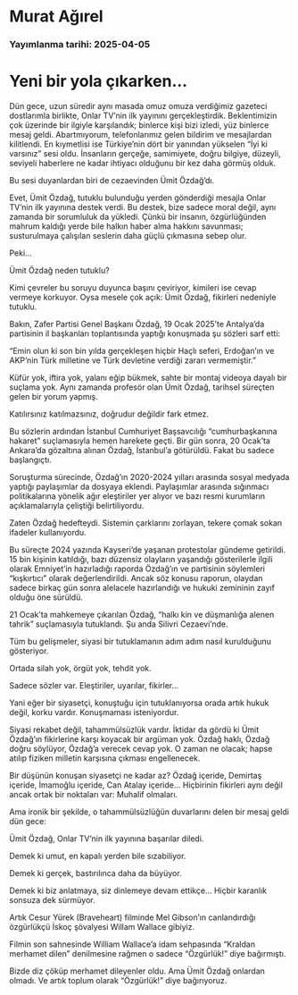 # Murat Ağırel

### Yayımlanma tarihi: 2025-04-05

# Yeni bir yola çıkarken...

Dün gece, uzun süredir aynı
masada omuz omuza verdiğimiz
gazeteci dostlarımla birlikte,
Onlar TV’nin ilk yayınını gerçekleştirdik.
Beklentimizin çok üzerinde bir ilgiyle
karşılandık; binlerce kişi bizi izledi, yüz
binlerce mesaj geldi. Abartmıyorum,
telefonlarımız gelen bildirim ve
mesajlardan kilitlendi. En kıymetlisi ise
Türkiye’nin dört bir yanından yükselen
“İyi ki varsınız” sesi oldu. İnsanların
gerçeğe, samimiyete, doğru bilgiye,
düzeyli, seviyeli haberlere ne kadar
ihtiyacı olduğunu bir kez daha görmüş
olduk.

Bu sesi duyanlardan biri de
cezaevinden Ümit Özdağ’dı.

Evet, Ümit Özdağ, tutuklu bulunduğu
yerden gönderdiği mesajla Onlar TV’nin
ilk yayınına destek verdi. Bu destek,
bize sadece moral değil, aynı zamanda
bir sorumluluk da yükledi. Çünkü bir
insanın, özgürlüğünden mahrum kaldığı
yerde bile halkın haber alma hakkını
savunması; susturulmaya çalışılan
seslerin daha güçlü çıkmasına sebep
olur.

Peki...

Ümit Özdağ neden tutuklu?

Kimi çevreler bu soruyu duyunca
başını çeviriyor, kimileri ise cevap
vermeye korkuyor. Oysa mesele çok
açık: Ümit Özdağ, fikirleri nedeniyle
tutuklu.

Bakın, Zafer Partisi Genel Başkanı
Özdağ, 19 Ocak 2025’te Antalya’da
partisinin il başkanları toplantısında
yaptığı konuşmada şu sözleri sarf etti:

“Emin olun ki son bin yılda gerçekleşen
hiçbir Haçlı seferi, Erdoğan’ın ve
AKP’nin Türk milletine ve Türk devletine
verdiği zararı vermemiştir.”

Küfür yok, iftira yok, yalanı eğip
bükmek, sahte bir montaj videoya dayalı
bir suçlama yok. Aynı zamanda profesör
olan Ümit Özdağ, tarihsel süreçten gelen
bir yorum yapmış.

Katılırsınız katılmazsınız, doğrudur
değildir fark etmez.

Bu sözlerin ardından İstanbul
Cumhuriyet Başsavcılığı
“cumhurbaşkanına hakaret”
suçlamasıyla hemen harekete geçti.
Bir gün sonra, 20 Ocak’ta Ankara’da
gözaltına alınan Özdağ, İstanbul’a
götürüldü. Fakat bu sadece başlangıçtı.

Soruşturma sürecinde, Özdağ’ın
2020-2024 yılları arasında sosyal
medyada yaptığı paylaşımlar da dosyaya
eklendi. Paylaşımlar arasında sığınmacı
politikalarına yönelik ağır eleştiriler
yer alıyor ve bazı resmi kurumların
açıklamalarıyla çeliştiği belirtiliyordu.

Zaten Özdağ hedefteydi. Sistemin
çarklarını zorlayan, tekere çomak sokan
ifadeler kullanıyordu.

Bu süreçte 2024 yazında Kayseri’de
yaşanan protestolar gündeme getirildi.
15 bin kişinin katıldığı, bazı düzensiz
olayların yaşandığı gösterilerle ilgili
olarak Emniyet’in hazırladığı raporda
Özdağ’ın ve partisinin söylemleri
“kışkırtıcı” olarak değerlendirildi. Ancak
söz konusu raporun, olaydan sadece
birkaç gün sonra alelacele hazırlandığı
ve hukuki zemininin zayıf olduğu öne
sürüldü.

21 Ocak’ta mahkemeye çıkarılan
Özdağ, “halkı kin ve düşmanlığa alenen
tahrik” suçlamasıyla tutuklandı. Şu anda
Silivri Cezaevi’nde.

Tüm bu gelişmeler, siyasi bir
tutuklamanın adım adım nasıl
kurulduğunu gösteriyor.

Ortada silah yok, örgüt yok, tehdit yok.

Sadece sözler var. Eleştiriler, uyarılar,
fikirler...

Yani eğer bir siyasetçi, konuştuğu için
tutuklanıyorsa orada artık hukuk değil,
korku vardır. Konuşmaması isteniyordur.

Siyasi rekabet değil, tahammülsüzlük
vardır. İktidar da gördü ki Ümit Özdağ’ın
fikirlerine karşı koyacak bir argüman
yok. Özdağ haklı, Özdağ doğru söylüyor,
Özdağ’a verecek cevap yok. O zaman
ne olacak; hapse atılıp fiziken milletin
karşısına çıkması engellenecek.

Bir düşünün konuşan siyasetçi ne
kadar az? Özdağ içeride, Demirtaş
içeride, İmamoğlu içeride, Can Atalay
içeride... Hiçbirinin fikirleri aynı değil
ancak ortak bir noktaları var: Muhalif
olmaları.

Ama ironik bir şekilde, o
tahammülsüzlüğün duvarlarını delen bir
mesaj geldi dün gece:

Ümit Özdağ, Onlar TV’nin ilk yayınına
başarılar diledi.

Demek ki umut, en kapalı yerden bile
sızabiliyor.

Demek ki gerçek, bastırılınca daha da
büyüyor.

Demek ki biz anlatmaya, siz dinlemeye
devam ettikçe... Hiçbir karanlık sonsuza
dek sürmüyor.

Artık Cesur Yürek (Braveheart) filminde
Mel Gibson’ın canlandırdığı özgürlükçü
İskoç şövalyesi Willam Wallace gibiyiz.

Filmin son sahnesinde William
Wallace’a idam sehpasında “Kraldan
merhamet dilen” denilmesine rağmen o
sadece “Özgürlük!” diye bağırmıştı.

Bizde diz çöküp merhamet dileyenler
oldu. Ama Ümit Özdağ onlardan olmadı.
Ve artık toplum olarak “Özgürlük!” diye
bağırıyoruz.


